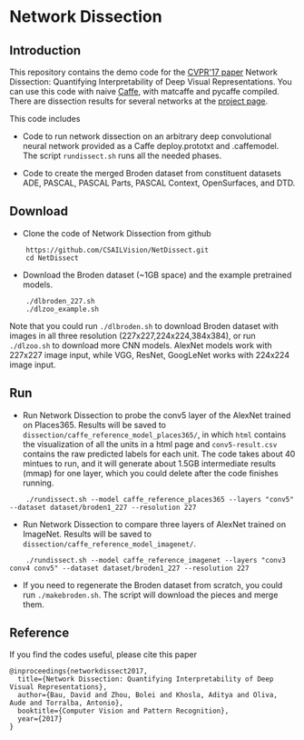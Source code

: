 # Network Dissection

## Introduction
This repository contains the demo code for the [CVPR'17 paper](http://netdissect.csail.mit.edu/final-network-dissection.pdf) Network Dissection: Quantifying Interpretability of Deep Visual Representations. You can use this code with naive [Caffe](https://github.com/BVLC/caffe), with matcaffe and pycaffe compiled. There are dissection results for several networks at the [project page](http://netdissect.csail.mit.edu/).

This code includes

* Code to run network dissection on an arbitrary deep convolutional
    neural network provided as a Caffe deploy.prototxt and .caffemodel.
    The script `rundissect.sh` runs all the needed phases.

* Code to create the merged Broden dataset from constituent datasets
    ADE, PASCAL, PASCAL Parts, PASCAL Context, OpenSurfaces, and DTD.


## Download
* Clone the code of Network Dissection from github
```
    https://github.com/CSAILVision/NetDissect.git
    cd NetDissect
```
* Download the Broden dataset (~1GB space) and the example pretrained models. 
```
    ./dlbroden_227.sh
    ./dlzoo_example.sh
```

Note that you could run ```./dlbroden.sh``` to download Broden dataset with images in all three resolution (227x227,224x224,384x384), or run ```./dlzoo.sh``` to download more CNN models. AlexNet models work with 227x227 image input, while VGG, ResNet, GoogLeNet works with 224x224 image input.

## Run
* Run Network Dissection to probe the conv5 layer of the AlexNet trained on Places365. Results will be saved to ```dissection/caffe_reference_model_places365/```, in which ```html``` contains the visualization of all the units in a html page and ```conv5-result.csv``` contains the raw predicted labels for each unit. The code takes about 40 mintues to run, and it will generate about 1.5GB intermediate results (mmap) for one layer, which you could delete after the code finishes running.

```
    ./rundissect.sh --model caffe_reference_places365 --layers "conv5" --dataset dataset/broden1_227 --resolution 227
```

* Run Network Dissection to compare three layers of AlexNet trained on ImageNet. Results will be saved to ```dissection/caffe_reference_model_imagenet/```. 

```
    ./rundissect.sh --model caffe_reference_imagenet --layers "conv3 conv4 conv5" --dataset dataset/broden1_227 --resolution 227
```


* If you need to regenerate the Broden dataset from scratch, you could run ```./makebroden.sh```. The script will download the pieces and merge them.

## Reference 
If you find the codes useful, please cite this paper
```
@inproceedings{networkdissect2017,
  title={Network Dissection: Quantifying Interpretability of Deep Visual Representations},
  author={Bau, David and Zhou, Bolei and Khosla, Aditya and Oliva, Aude and Torralba, Antonio},
  booktitle={Computer Vision and Pattern Recognition},
  year={2017}
}
```

